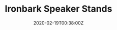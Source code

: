 ---
title: Ironbark Speaker Stands
summary: Angled Speaker Stand 
tags:
- audio
date: "2020-02-19T00:38:00Z"


# Optional external URL for project (replaces project detail page).
external_link: "/build//speaker"

image:
  caption: Speaker Stand
  focal_point: Smart
---